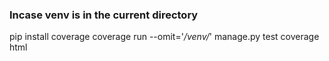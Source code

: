 ### Incase venv is in the current directory
pip install coverage
coverage run --omit='*/venv/*' manage.py test
coverage html
